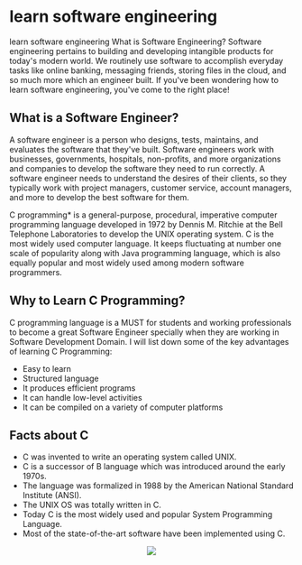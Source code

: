 <h1>learn software engineering</h1>
learn software engineering
What is Software Engineering?
Software engineering pertains to building and developing intangible products for today's modern world. We routinely use software to accomplish everyday tasks like online banking, messaging friends, storing files in the cloud, and so much more which an engineer built. If you've been wondering how to learn software engineering, you've come to the right place!

<h2>What is a Software Engineer?</h2>
<p>A software engineer is a person who designs, tests, maintains, and evaluates the software that they've built. Software engineers work with businesses, governments, hospitals, non-profits, and more organizations and companies to develop the software they need to run correctly. A software engineer needs to understand the desires of their clients, so they typically work with project managers, customer service, account managers, and more to develop the best software for them.</p>

C programming* is a general-purpose, procedural, imperative computer programming language developed in 1972 by Dennis M. Ritchie at the Bell Telephone Laboratories to develop the UNIX operating system. 
C is the most widely used computer language. It keeps fluctuating at number one scale of popularity along with Java programming language, which is also equally popular and most widely used among modern software programmers.
## Why to Learn C Programming?
C programming language is a MUST for students and working professionals to become a great Software Engineer specially when they are working in Software Development Domain. I will list down some of the key advantages of learning C Programming:
- Easy to learn
- Structured language
- It produces efficient programs
- It can handle low-level activities
- It can be compiled on a variety of computer platforms
## Facts about C
- C was invented to write an operating system called UNIX.
- C is a successor of B language which was introduced around the early 1970s.
- The language was formalized in 1988 by the American National Standard Institute (ANSI).
- The UNIX OS was totally written in C.
- Today C is the most widely used and popular System Programming Language.
- Most of the state-of-the-art software have been implemented using C.


<p align="center">
  <img src="https://i.postimg.cc/rprHShJ1/C-compilation-process.gif" />
</p>
